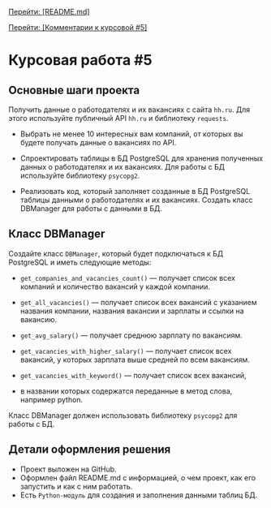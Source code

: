 [Перейти: [README.md]](README.md)

[Перейти: [Комментарии к курсовой #5]](NOTES.md)

# Курсовая работа #5
## Основные шаги проекта

Получить данные о работодателях и их вакансиях с сайта `hh.ru`. Для этого используйте публичный API `hh.ru` и библиотеку 
`requests`.

- Выбрать не менее 10 интересных вам компаний, от которых вы будете получать данные о вакансиях по API.

- Спроектировать таблицы в БД PostgreSQL для хранения полученных данных о работодателях и их вакансиях. 
Для работы с БД используйте библиотеку `psycopg2`.

- Реализовать код, который заполняет созданные в БД PostgreSQL таблицы данными о работодателях и их вакансиях.
Создать класс DBManager для работы с данными в БД.

## Класс DBManager
Создайте класс `DBManager`, который будет подключаться к БД PostgreSQL и иметь следующие методы:

 
- `get_companies_and_vacancies_count()` — получает список всех компаний и количество вакансий у каждой компании.
 
- `get_all_vacancies()` — получает список всех вакансий с указанием названия компании, 
названия вакансии и зарплаты и ссылки на вакансию.
 
- `get_avg_salary()` — получает среднюю зарплату по вакансиям.
 
- `get_vacancies_with_higher_salary()` — получает список всех вакансий, 
у которых зарплата выше средней по всем вакансиям.
 
- `get_vacancies_with_keyword()` — получает список всех вакансий, 
- в названии которых содержатся переданные в метод слова, например python.

Класс DBManager должен использовать библиотеку `psycopg2` для работы с БД.


## Детали оформления решения
- Проект выложен на GitHub.
- Оформлен файл README.md с информацией, о чем проект, как его запустить и как с ним работать.
- Есть `Python-модуль` для создания и заполнения данными таблиц БД.